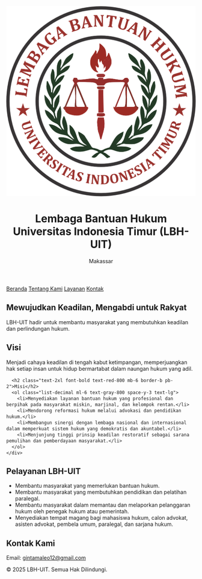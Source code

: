 <html lang="id">
<head>
  <meta charset="UTF-8" />
  <meta name="viewport" content="width=device-width, initial-scale=1.0" />
  <title>LBH-UIT Makassar</title>
  <link href="https://cdn.jsdelivr.net/npm/tailwindcss@2.2.19/dist/tailwind.min.css" rel="stylesheet">
</head>
<body class="bg-gray-100 font-sans">
  <!-- Header dengan Logo -->
  <header class="bg-red-800 text-white py-6 shadow-lg">
    <div class="max-w-6xl mx-auto px-6 flex items-center space-x-4">
      <!-- Logo LBH-UIT -->
      <img src="LOGO_LBH-removebg-preview.png" alt="Logo LBH-UIT" class="h-16 w-16 object-contain">
      <!-- Judul dan Lokasi -->
      <div>
        <h1 class="text-2xl sm:text-3xl font-bold leading-tight">Lembaga Bantuan Hukum<br>Universitas Indonesia Timur (LBH-UIT)</h1>
        <p class="text-sm sm:text-base">Makassar</p>
      </div>
    </div>
  </header>

  <!-- Navigasi -->
  <nav class="bg-red-700 text-white">
    <div class="max-w-6xl mx-auto px-6 py-3 flex justify-center space-x-8">
      <a href="#beranda" class="hover:underline font-medium">Beranda</a>
      <a href="#tentang" class="hover:underline font-medium">Tentang Kami</a>
      <a href="#layanan" class="hover:underline font-medium">Layanan</a>
      <a href="#kontak" class="hover:underline font-medium">Kontak</a>
    </div>
  </nav>

  <!-- Beranda -->
  <section id="beranda" class="py-16 bg-white text-center">
    <div class="max-w-4xl mx-auto px-6">
      <h2 class="text-3xl font-bold mb-4 text-red-800">Mewujudkan Keadilan, Mengabdi untuk Rakyat</h2>
      <p class="text-gray-700 text-lg">LBH-UIT hadir untuk membantu masyarakat yang membutuhkan keadilan dan perlindungan hukum.</p>
    </div>
  </section>

  <!-- Tentang Kami -->
  <section id="tentang" class="py-16 bg-gray-50 px-6">
    <div class="max-w-4xl mx-auto">
      <h2 class="text-2xl font-bold text-red-800 mb-6 border-b pb-2">Visi</h2>
      <p class="mb-10 text-gray-800 text-lg">Menjadi cahaya keadilan di tengah kabut ketimpangan, memperjuangkan hak setiap insan untuk hidup bermartabat dalam naungan hukum yang adil.</p>

      <h2 class="text-2xl font-bold text-red-800 mb-6 border-b pb-2">Misi</h2>
      <ol class="list-decimal ml-6 text-gray-800 space-y-3 text-lg">
        <li>Menyediakan layanan bantuan hukum yang profesional dan berpihak pada masyarakat miskin, marjinal, dan kelompok rentan.</li>
        <li>Mendorong reformasi hukum melalui advokasi dan pendidikan hukum.</li>
        <li>Membangun sinergi dengan lembaga nasional dan internasional dalam memperkuat sistem hukum yang demokratis dan akuntabel.</li>
        <li>Menjunjung tinggi prinsip keadilan restoratif sebagai sarana pemulihan dan pemberdayaan masyarakat.</li>
      </ol>
    </div>
  </section>

  <!-- Layanan -->
  <section id="layanan" class="py-16 bg-white px-6">
    <div class="max-w-4xl mx-auto">
      <h2 class="text-2xl font-bold text-red-800 mb-6 border-b pb-2">Pelayanan LBH-UIT</h2>
      <ul class="list-disc ml-6 text-gray-800 space-y-3 text-lg">
        <li>Membantu masyarakat yang memerlukan bantuan hukum.</li>
        <li>Membantu masyarakat yang membutuhkan pendidikan dan pelatihan paralegal.</li>
        <li>Membantu masyarakat dalam memantau dan melaporkan pelanggaran hukum oleh penegak hukum atau pemerintah.</li>
        <li>Menyediakan tempat magang bagi mahasiswa hukum, calon advokat, asisten advokat, pembela umum, paralegal, dan sarjana hukum.</li>
      </ul>
    </div>
  </section>

  <!-- Kontak -->
  <section id="kontak" class="py-16 bg-gray-50 px-6">
    <div class="max-w-4xl mx-auto">
      <h2 class="text-2xl font-bold text-red-800 mb-6 border-b pb-2">Kontak Kami</h2>
      <p class="text-lg text-gray-800">Email: <a href="mailto:gintamaleo12@gmail.com" class="text-blue-600 underline">gintamaleo12@gmail.com</a></p>
    </div>
  </section>

  <!-- Footer -->
  <footer class="bg-red-800 text-white text-center py-6 mt-12">
    <p class="text-sm">&copy; 2025 LBH-UIT. Semua Hak Dilindungi.</p>
  </footer>
</body>
</html>
